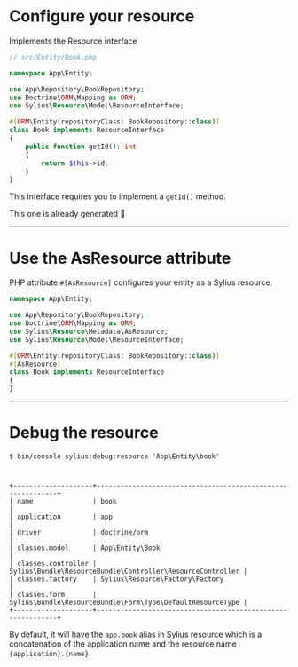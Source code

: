 # Configure your resource

<v-clicks>

Implements the Resource interface

```php {all|10|10,7}
// src/Entity/Book.php

namespace App\Entity;

use App\Repository\BookRepository;
use Doctrine\ORM\Mapping as ORM;
use Sylius\Resource\Model\ResourceInterface;

#[ORM\Entity(repositoryClass: BookRepository::class)]
class Book implements ResourceInterface
{
    public function getId(): int
    {
        return $this->id;
    }
}

```

This interface requires you to implement a `getId()` method.

This one is already generated 🎉

</v-clicks>

---

# Use the AsResource attribute

PHP attribute ```#[AsResource]``` configures your entity as a Sylius resource.

```php {all|9|9,5}
namespace App\Entity;

use App\Repository\BookRepository;
use Doctrine\ORM\Mapping as ORM;
use Sylius\Resource\Metadata\AsResource;
use Sylius\Resource\Model\ResourceInterface;

#[ORM\Entity(repositoryClass: BookRepository::class)]
#[AsResource]
class Book implements ResourceInterface
{
}

```

---

# Debug the resource

<v-clicks>

```shell
$ bin/console sylius:debug:resource 'App\Entity\book'
```

#

```
+--------------------+------------------------------------------------------------+
| name               | book                                                       |
| application        | app                                                        |
| driver             | doctrine/orm                                               |
| classes.model      | App\Entity\Book                                            |
| classes.controller | Sylius\Bundle\ResourceBundle\Controller\ResourceController |
| classes.factory    | Sylius\Resource\Factory\Factory                            |
| classes.form       | Sylius\Bundle\ResourceBundle\Form\Type\DefaultResourceType |
+--------------------+------------------------------------------------------------+
```

By default, it will have the `app.book` alias in Sylius resource which is a concatenation of the application name and
the resource name `{application}.{name}`.

</v-clicks>
